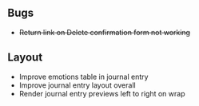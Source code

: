 ## Bugs
* ~~Return link on Delete confirmation form not working~~


## Layout
* Improve emotions table in journal entry
* Improve journal entry layout overall
* Render journal entry previews left to right on wrap